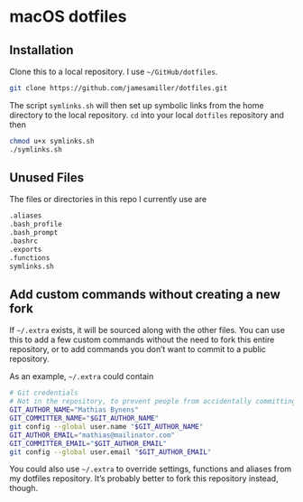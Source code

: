 # macOS dotfiles

## Installation

Clone this to a local repository. I use `~/GitHub/dotfiles`. 

```bash
git clone https://github.com/jamesamiller/dotfiles.git
```

The script `symlinks.sh` will then set up symbolic links from the home directory to the local repository. `cd` into your local `dotfiles` repository and then

```bash
chmod u+x symlinks.sh
./symlinks.sh
```

## Unused Files

The files or directories in this repo I currently use are

```bash
.aliases
.bash_profile
.bash_prompt
.bashrc
.exports
.functions
symlinks.sh
```

## Add custom commands without creating a new fork

If `~/.extra` exists, it will be sourced along with the other files. You can use this to add a few custom commands without the need to fork this entire repository, or to add commands you don’t want to commit to a public repository.

As an example, `~/.extra` could contain

```bash
# Git credentials
# Not in the repository, to prevent people from accidentally committing under my name
GIT_AUTHOR_NAME="Mathias Bynens"
GIT_COMMITTER_NAME="$GIT_AUTHOR_NAME"
git config --global user.name "$GIT_AUTHOR_NAME"
GIT_AUTHOR_EMAIL="mathias@mailinator.com"
GIT_COMMITTER_EMAIL="$GIT_AUTHOR_EMAIL"
git config --global user.email "$GIT_AUTHOR_EMAIL"
```

You could also use `~/.extra` to override settings, functions and aliases from my dotfiles repository. It’s probably better to fork this repository instead, though.


